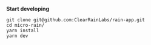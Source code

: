 **Start developing**

```shell
git clone git@github.com:ClearRainLabs/rain-app.git
cd micro-rain/
yarn install
yarn dev
```
